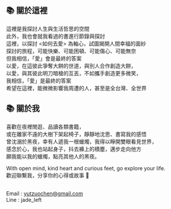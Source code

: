 ## 📚 關於這裡

這裡是我探討人生與生活哲思的空間  
此外，我也會就我看過的書進行節錄與探討  
這裡，以探討 <如何去愛> 為軸心，試圖揭開人間幸福的面紗  
探討的旅程，可能快樂、可能困頓、可能傷心、可能無奈  
但我相信，「愛」會是最終的答案  
以愛，在這彼此爭奪大餅的世道，與別人合作創造大餅，  
以愛，與其彼此明刀暗槍的互丟，不如攜手創造更多微笑，  
我相信，「愛」是最終的答案  
希望在這裡，能微微影響我周遭的人，甚至是全台灣、全世界  

## 📚 關於我

喜歡在夜裡閒逛、品讀各類書籍，  
或在離家不遠的大樹下架起椅子，靜靜地沈思、書寫我的感悟  
曾沈溺於黑夜，幸有人遞我一根蠟燭，我得以睜開雙眼看見世界，  
感念於心，我也站起身子，抖去褲上的積塵，邁步走向他方  
願我能以我的蠟燭，點亮其他人的黑夜。  

With open mind, kind heart and curious feet, go explore your life.  
歡迎聯繫我，分享你的心得或故事 🙌  
<br>

Email : yutzuochen@gmail.com  
Line : jade_left